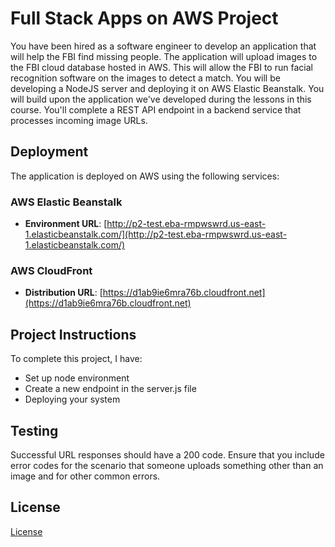 # Full Stack Apps on AWS Project

You have been hired as a software engineer to develop an application that will help the FBI find missing people. The application will upload images to the FBI cloud database hosted in AWS. This will allow the FBI to run facial recognition software on the images to detect a match. You will be developing a NodeJS server and deploying it on AWS Elastic Beanstalk.
You will build upon the application we've developed during the lessons in this course. You'll complete a REST API endpoint in a backend service that processes incoming image URLs.

## Deployment

The application is deployed on AWS using the following services:

### AWS Elastic Beanstalk

- **Environment URL**: [http://p2-test.eba-rmpwswrd.us-east-1.elasticbeanstalk.com/](http://p2-test.eba-rmpwswrd.us-east-1.elasticbeanstalk.com/)

### AWS CloudFront

- **Distribution URL**: [https://d1ab9ie6mra76b.cloudfront.net](https://d1ab9ie6mra76b.cloudfront.net)

## Project Instructions

To complete this project, I have:

- Set up node environment
- Create a new endpoint in the server.js file
- Deploying your system

## Testing

Successful URL responses should have a 200 code. Ensure that you include error codes for the scenario that someone uploads something other than an image and for other common errors.

## License

[License](LICENSE.txt)
